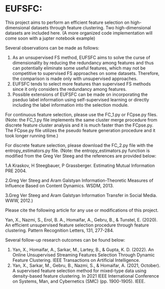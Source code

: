 # EUFSFC:
 
This project aims to perform an efficient feature selection on high-dimensional datasets through feature clustering. Two high-dimensional datasets are included here. (A more organized code implementation will come soon with a jupter notebook example)

Several observations can be made as follows:

1. As an unsupervised FS method, EUFSFC aims to solve the curse of dimensionality by reducing the redundancy among features and thus can potentially eliminate some useful features, which may not be competitive to supervised FS approaches on some datasets. Therefore, the comparison is made only with unsupervised approaches.
2. EUFSFC tends to select more features than supervised FS methods since it only considers the redundancy among features.
3. Possible extensions of EUFSFC can be made on incorporating the pseduo label information using self-supervised learning or directly including the label information into the selection module.

For continuous feature selection, please use the FC_1.py or FCpse.py files. 
(Note: the FC_1.py file implements the same cluster merge procedure from discrete feature cluster analysis and it is much faster than the FCpse.py.
The FCpse.py file utilizes the pseudo feature generation procedure and it took longer running time.)

For discrete feature selection, please download the FC_2.py file with the entropy_estimators.py file.
(Note: the entropy_estimators.py function is modified from the Greg Ver Steeg and the references are provided below:

1.A Kraskov, H Steegbauer, P Grassberger. Estimating Mutual Information PRE 2004.

2.Greg Ver Steeg and Aram Galstyan Information-Theoretic Measures of Influence Based on Content Dynamics. WSDM, 2013.

3.Greg Ver Steeg and Aram Galstyan Information Transfer in Social Media. WWW, 2012.)

Please cite the following article for any use or modifications of this project.

Yan, X., Nazmi, S., Erol, B. A., Homaifar, A., Gebru, B., & Tunstel, E. (2020). An efficient unsupervised feature selection procedure through feature clustering. Pattern Recognition Letters, 131, 277-284.

Several follow-up research outcomes can be found below:
1. Yan, X., Homaifar, A., Sarkar, M., Lartey, B., & Gupta, K. D. (2022). An Online Unsupervised Streaming Features Selection Through Dynamic Feature Clustering. IEEE Transactions on Artificial Intelligence.
2. Yan, X., Sarkar, M., Gebru, B., Nazmi, S., & Homaifar, A. (2021, October). A supervised feature selection method for mixed-type data using density-based feature clustering. In 2021 IEEE International Conference on Systems, Man, and Cybernetics (SMC) (pp. 1900-1905). IEEE.
